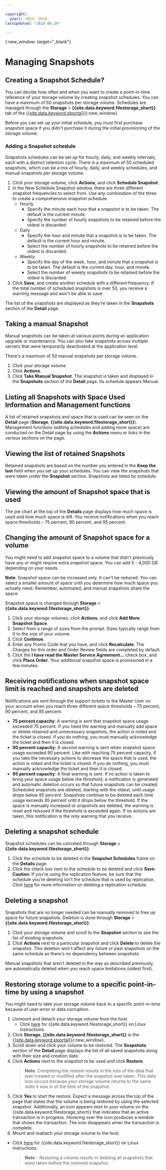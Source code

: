 ```yaml
---

copyright:
  years: 2014, 2018
lastupdated: "2018-06-29"

---
```

{:new_window: target="_blank"}


# Managing Snapshots

## Creating a Snapshot Schedule?

You can decide how often and when you want to create a point-in-time reference of your storage volume by creating snapshot schedules. You can have a maximum of 50 snapshots per storage volume. Schedules are managed through the **Storage** > **{{site.data.keyword.filestorage_short}}** tab of the [{{site.data.keyword.slportal}}](https://control.softlayer.com/){:new_window}.


Before you can set up your initial schedule, you must first purchase snapshot space if you didn't purchase it during the initial provisioning of the storage volume.

### Adding a Snapshot schedule

Snapshots schedules can be set up for hourly, daily, and weekly intervals, each with a distinct retention cycle. There is a maximum of 50 scheduled snapshots, which can be a mix of hourly, daily, and weekly schedules, and manual snapshots per storage volume.

1. Click your storage volume, click **Actions**, and click **Schedule Snapshot**.
2. In the New Schedule Snapshot window, there are three different snapshot frequencies to select from. Use any combination of the three to create a comprehensive snapshot schedule.
   - Hourly
      - Specify the minute each hour that a snapshot is to be taken. The default is the current minute.
      - Specify the number of hourly snapshots to be retained before the oldest is discarded.
   - Daily
      - Specify the hour and minute that a snapshot is to be taken. The default is the current hour and minute.
      - Select the number of hourly snapshots to be retained before the oldest is discarded.
   - Weekly
      - Specify the day of the week, hour, and minute that a snapshot is to be taken. The default is the current day, hour, and minute.
      - Select the number of weekly snapshots to be retained before the oldest is discarded.
3. Click **Save**, and create another schedule with a different frequency. If the total number of scheduled snapshots is over 50, you receive a warning message and won't be able to save.

The list of the snapshots are displayed as they're taken in the **Snapshots** section of the **Detail** page.

## Taking a manual Snapshot

Manual snapshots can be taken at various points during an application upgrade or maintenance. You can also take snapshots across multiple servers that were temporarily deactivated at the application level.

There's a maximum of 50 manual snapshots per storage volume.

1. Click your storage volume.
2. Click **Actions**.
3. Click **Take Manual Snapshot**.
The snapshot is taken and displayed in the **Snapshots** section of the **Detail** page. Its schedule appears Manual.

## Listing all Snapshots with Space Used Information and Management functions

A list of retained snapshots and space that is used can be seen on the **Detail** page (**Storage**, **{{site.data.keyword.filestorage_short}}**). Management functions (editing schedules and adding more space) are conducted on the Detail page by using the **Actions** menu or links in the various sections on the page.

## Viewing the list of retained Snapshots

Retained snapshots are based on the number you entered in the **Keep the last** field when you set up your schedules. You can view the snapshots that were taken under the **Snapshot** section. Snapshots are listed by schedule.

## Viewing the amount of Snapshot space that is used

The pie chart at the top of the **Details** page displays how much space is used and how much space is left. You receive notifications when you reach space thresholds – 75 percent, 90 percent, and 95 percent.

## Changing the amount of Snapshot space for a volume

You might need to add snapshot space to a volume that didn't previously have any or might require extra snapshot space. You can add 5 - 4,000 GB depending on your needs. 

**Note**: Snapshot space can be increased only. It can't be reduced. You can select a smaller amount of space until you determine how much space you actually need. Remember, automated, and manual snapshots share the space.

Snapshot space is changed through **Storage** > **{{site.data.keyword.filestorage_short}}**.

1. Click your storage volumes, click **Actions**, and click **Add More Snapshot Space**.
2. Select from a range of sizes from the prompt. Sizes typically range from 0 to the size of your volume.
3. Click **Continue**.
4. Enter any Promo Code that you have, and click **Recalculate**. The Charges for this order and Order Review fields are completed by default.
5. Click the **I have read the Master Service Agreement…** check box, and click **Place Order**. Your additional snapshot space is provisioned in a few minutes.

## Receiving notifications when snapshot space limit is reached and snapshots are deleted

Notifications are sent through the support tickets to the Master User on your account when you reach three different space thresholds – 75 percent, 90 percent, and 95 percent.

- **75 percent capacity**: A warning is sent that snapshot space usage exceeded 75 percent. If you heed the warning and manually add space or delete retained and unnecessary snapshots, the action is noted and the ticket is closed. If you do nothing, you must manually acknowledge the ticket and then it is closed.
- **90 percent capacity**: A second warning is sent when snapshot space usage exceeded 90 percent. Like with reaching 75 percent capacity, if you take the necessary actions to decrease the space that is used, the action is noted and the ticket is closed. If you do nothing, you must manually acknowledge the ticket and then it is closed.
- **95 percent capacity**: A final warning is sent. If no action is taken to bring your space usage below the threshold, a notification is generated and automatic deletion occurs so that future snapshots can be created. Scheduled snapshots are deleted, starting with the oldest, until usage drops below 95 percent. Snapshots continue to be deleted each time usage exceeds 95 percent until it drops below the threshold. If the space is manually increased or snapshots are deleted, the warning is reset and reissued if the threshold is exceeded again. If no actions are taken, this notification is the only warning that you receive.

## Deleting a snapshot schedule

Snapshot schedules can be canceled through **Storage** > **{{site.data.keyword.filestorage_short}}**.

1. Click the schedule to be deleted in the **Snapshot Schedules** frame on the **Details** page.
2. Click the check box next to the schedule to be deleted and click **Save**.<br />
**Caution**: If you're using the replication feature, be sure that the schedule you're deleting isn't the schedule that is used by replication. Click [here](replication.html) for more information on deleting a replication schedule.

## Deleting a snapshot

Snapshots that are no longer needed can be manually removed to free up space for future snapshots. Deletion is done through **Storage** > **{{site.data.keyword.filestorage_short}}**.

1. Click your storage volume and scroll to the **Snapshot** section to see the list of existing snapshots.
2. Click **Actions** next to a particular snapshot and click **Delete** to delete the snapshot. This deletion won't affect any future or past snapshots on the same schedule as there's no dependency between snapshots.

Manual snapshots that aren't deleted in the way as described previously, are automatically deleted when you reach space limitations (oldest first).

## Restoring storage volume to a specific point-in-time by using a snapshot

You might need to take your storage volume back to a specific point-in-time because of user-error or data corruption.

1. Unmount and detach your storage volume from the host.
   - Click [here](accessing-file-storage-linux.html) for {{site.data.keyword.filestorage_short}} on Linux instructions.
2. Click **Storage**, **{{site.data.keyword.filestorage_short}}** in the [{{site.data.keyword.slportal}}](https://control.softlayer.com/){:new_window}.
3. Scroll down and click your volume to be restored. The **Snapshots** section of the **Detail** page displays the list of all saved snapshots along with their size and creation date.
4. Click **Actions** next to the snapshot to be used and click **Restore**. <br/>
   >**Note**: Completing the restore results in the loss of the data that was created or modified after the snapshot was taken. This data loss occurs because your storage volume returns to the same state it was in of the time of the snapshot. 
5. Click **Yes** to start the restore. Expect a message across the top of the page that states that the volume is being restored by using the selected snapshot. Additionally, an icon appears next to your volume on the {{site.data.keyword.filestorage_short}} that indicates that an active transaction is in progress. Hovering over the icon produces a window that shows the transaction. The icon disappears when the transaction is complete.
6. Mount and reattach your storage volume to the host.
  - Click [here](accessing-file-storage-linux.html) for {{site.data.keyword.filestorage_short}} on Linux instructions.
    >**Note** - Restoring a volume results in deleting all snapshots that were taken before the restored snapshot.
